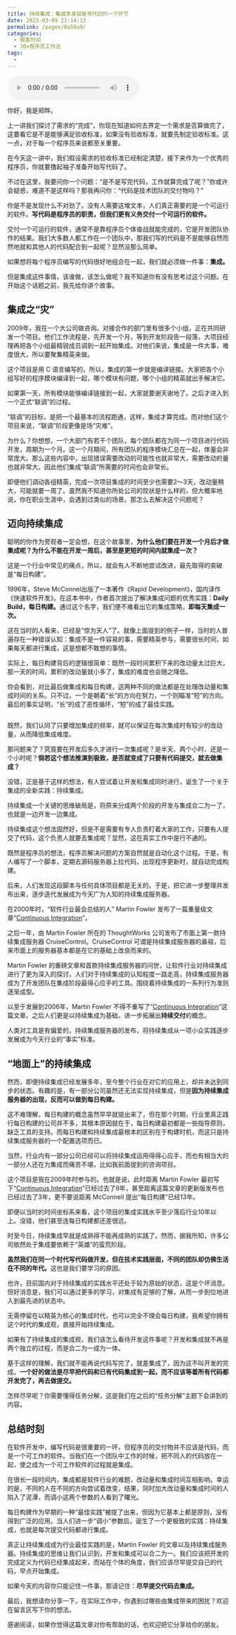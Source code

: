 ```yaml
---
title: 持续集成：集成本身就是写代码的一个环节
date: 2022-03-09 21:14:13
permalink: /pages/0a50a9/
categories:
  - 极客时间
  - 10x程序员工作法
tags:
  - 
---
```

<audio title="05.持续集成：集成本身就是写代码的一个环节" src="https://static001.geekbang.org/resource/audio/42/3e/428c9928331948e58599f0c74490c23e.mp3" controls="controls"></audio> 
<p>你好，我是郑晔。</p><p>上一讲我们探讨了需求的“完成”，你现在知道如何去界定一个需求是否算做完了，这要看它是不是能够满足验收标准，如果没有验收标准，就要先制定验收标准。这一点，对于每一个程序员来说都至关重要。</p><p>在今天这一讲中，我们假设需求的验收标准已经制定清楚，接下来作为一个优秀的程序员，你就要撸起袖子准备开始写代码了。</p><p>不过在这里，我要问你一个问题：“是不是写完代码，工作就算完成了呢？”你或许会疑惑，难道不是这样吗？那我再问你：“代码是技术团队的交付物吗？”</p><p>你是不是发现什么不对劲了。没有人需要这堆文本，人们真正需要的是一个可运行的软件。<strong>写代码是程序员的职责，但我们更有义务交付一个可运行的软件。</strong></p><p>交付一个可运行的软件，通常不是靠程序员个体奋战就能完成的，它是开发团队协作的结果。我们大多数人都工作在一个团队中，那我们写的代码是不是能够自然而然地就和其他人的代码配合到一起呢？显然没那么简单。</p><p>如果想将每个程序员编写的代码很好地组合在一起，我们就必须做一件事：<strong>集成。</strong></p><p>但是集成这件事情，该谁做，该怎么做呢？我不知道你有没有思考过这个问题。在开始这个话题之前，我先给你讲个故事。</p><h2>集成之“灾”</h2><p>2009年，我在一个大公司做咨询。对接合作的部门里有很多个小组，正在共同研发一个项目。他们工作流程是，先开发一个月，等到开发阶段告一段落，大项目经理再把各个小组最精锐成员调到一起开始集成。对他们来说，集成是一件大事，难度很大，所以要聚集精英来做。</p><!-- [[[read_end]]] --><p>这个项目是用 C 语言编写的，所以，集成的第一步就是编译链接。大家把各个小组写好的程序模块编译到一起，哪个模块有问题，哪个小组的精英就出手解决它。</p><p>如果第一天，所有模块能够编译链接到一起，大家就要谢天谢地了。之后才进入到一个正式“联调”的过程。</p><p>“联调”的目标，是把一个最基本的流程跑通，这样，集成才算完成。而对他们这个项目来说，“联调”阶段更像是场“灾难”。</p><p>为什么？你想想，一个大部门有若干个团队，每个团队都在为同一个项目进行代码开发，周期为一个月。这一个月期间，所有团队的程序模块汇总在一起，体量会非常庞大。那么这些内容中，出现错误需要改动的可能性也就非常大，需要改动的量也就非常大。因此他们集成“联调”所需要的时间也会非常长。</p><p>即便他们调动各组精英，完成一次项目集成的时间至少也需要2～3天，改动量稍大，可能就要一周了。虽然我不知道你所处公司的现状是什么样的，但大概率地说，你在职业生涯中，会遇到过类似的场景。那怎么去解决这个问题呢？</p><h2>迈向持续集成</h2><p>聪明的你作为旁观者一定会想，在这个故事里，<strong>为什么他们要在开发一个月后才做集成呢？为什么不能在开发一周后，甚至是更短的时间内就集成一次？</strong></p><p>这是一个行业中常见的痛点，所以，就会有人不断地尝试改进，最先取得的突破是“每日构建”。</p><p>1996年，Steve McConnel出版了一本著作《Rapid Development》，国内译作《快速软件开发》。在这本书中，作者首次提出了解决集成问题的优秀实践：<strong>Daily Build，每日构建。</strong>通过这个名字，我们便不难看出它的集成策略，<strong>即每天集成一次。</strong></p><p>这在当时的人看来，已经是“惊为天人”了。就像上面提到的例子一样，当时的人普遍存在一种错误认知：集成不是一件容易的事，需要精英参与，需要很长时间，如果每天都进行集成，这是想都不敢想的事情。</p><p>实际上，每日构建背后的逻辑很简单：既然一段时间累积下来的改动量太过巨大，那一天的时间，累积的改动量就小多了，集成的难度也会随之降低。</p><p>你会看到，对比最后做集成和每日构建，这两种不同的做法都是在处理改动量和集成时间的关系。只不过，一个是朝着“长”的方向在努力，一个则瞄准“短”的方向。最后的事实证明，“长”的成了恶性循环，“短”的成了最佳实践。</p><p><img src="https://static001.geekbang.org/resource/image/68/f9/68d9d0d361240a24769d7f57069915f9.jpg" alt=""></p><p>既然，我们认同了只要增加集成的频率，就可以保证在每次集成时有较少的改动量，从而降低集成难度。</p><p>那问题来了？究竟要在开发后多久才进行一次集成呢？是半天、两个小时、还是一个小时呢？<strong>倘若这个想法推演到极致，是否就变成了只要有代码提交，就去做集成？</strong></p><p>没错，正是基于这样的想法，有人尝试着让开发和集成同时进行，诞生了一个关于集成的全新实践：持续集成。</p><p>持续集成一个关键的思维破局是，将原来分成两个阶段的开发与集成合二为一了，也就是一边开发一边集成。</p><p>持续集成这个想法固然好，但是不是需要有专人负责盯着大家的工作，只要有人提交了代码，这个负责人就要去集成呢？显然，这在真实工作中是行不通的。</p><p>既然是程序员的想法，程序员解决问题的方案自然就是自动化这个过程。于是，有人编写了一个脚本，定期去源码服务器上拉代码，出现程序更新时，就自动完成构建。</p><p>后来，人们发现这段脚本与任何具体项目都是无关的。于是，把它进一步整理并发布出来，逐步迭代发展成为今天广为人知的持续集成服务器。</p><p>在2000年时，“软件行业最会总结的人” Martin Fowler 发布了一篇重量级文章“<a href="http://martinfowler.com/articles/continuousIntegration.html">Continuous Integration</a>”。</p><p>之后一年，由 Martin Fowler 所在的 ThoughtWorks 公司发布了市面上第一款持续集成服务器 CruiseControl。CruiseControl 可谓是持续集成服务器的鼻祖，后来市面上的服务器基本都是在它的基础上改良而来的。</p><p>Martin Fowler 的重磅文章和首款持续集成服务器的问世，让软件行业对持续集成进行了更为深入的探讨，人们对于持续集成的认知程度一路走高，持续集成服务器成为了开发团队在集成阶段最得心应手的工具。围绕着持续集成的一系列行为准则逐渐成型。</p><p>以至于发展到2006年，Martin Fowler 不得不重写了“<a href="http://martinfowler.com/articles/continuousIntegration.html">Continuous Integration</a>”这篇文章。之后人们更是以持续集成为基础，进一步拓展出<strong>持续交付</strong>的概念。</p><p>人类对工具是有偏爱的，持续集成服务器的发布，将持续集成从一项小众实践逐步发展成为今天行业的“事实”标准。</p><h2>“地面上”的持续集成</h2><p>然而，即便持续集成已经发展多年，至今整个行业在对它的应用上，却并未达到同步的状态。有趣的是，有一部分公司虽然还无法实现持续集成，但是<strong>因为持续集成服务器的出现，反而可以做到每日构建。</strong></p><p>这不难理解，每日构建的概念虽然早早就提出来了，但在那个时期，行业里真正践行每日构建的公司并不多，其根本原因就在于，每日构建最初都是一些指导原则，缺乏工具的支持。而每日构建和持续集成最根本的区别在于构建时机，而这只是持续集成服务器的一个配置选项而已。</p><p>当然，行业内有一部分公司已经可以将持续集成运用得得心应手，而也有相当大的一部分人还在为集成而痛苦不堪，比如我前面提到的咨询项目。</p><p>这个项目是我在2009年时参与的。也就是说，此时距离 Martin Fowler 最初写下“<a href="http://martinfowler.com/articles/continuousIntegration.html">Continuous Integration</a>”已经过去了9年，甚至距离这篇文章的更新版发布也已经过去了3年，更不要说距离 McConnell 提出“每日构建”已经13年。</p><p>即便以当时的时间坐标系来看，这个项目的集成实践水平至少落后行业10年以上。没错，他们甚至连每日构建都还差很远。</p><p>时至今日，持续集成早就是成熟得不能再成熟的实践了。然而，据我所知，许多公司依然处于集成要依赖于“英雄”的蛮荒阶段。</p><p><strong>虽然我们在同一个时代写代码做开发，但在技术实践层面，不同的团队却仿佛生活在不同的年代。</strong>这也是我们要学习的原因。</p><p>也许，目前国内对于持续集成的实践水平还处于较为原始的状态，这是个坏消息。但好消息是，我们可以通过更多的学习，对集成有足够的了解，从而一步到位地进入到最先进的状态中。</p><p>无需停留在以精英为核心的集成时代，也可以完全不理会每日构建，我希望你拥有这个时代的集成观，直接开始持续集成。</p><p>如果有了持续集成的集成观，我们该怎么看待开发这件事呢？开发和集成就不再是两个独立的过程，而是合二为一成为一体。</p><p>基于这样的理解，我们就不能再说代码写完了，就差集成了，因为这不叫开发的完成。<strong>一个好的做法是尽早把代码和已有代码集成到一起，而不应该等着所有代码都开发完了，再去做提交。</strong></p><p>怎样尽早呢？你需要懂得任务分解，这是我们在之后的“任务分解”主题下会讲到的内容。</p><h2>总结时刻</h2><p>在软件开发中，编写代码是很重要的一环，但程序员的交付物并不应该是代码，而是一个可工作的软件。当我们在一个团队中工作的时候，把不同人的代码放在一起，使之成为一个可工作软件的过程就是集成。</p><p>在很长一段时间内，集成都是软件行业的难题，改动量和集成时间互相影响。幸运的是，不同的人在不同的方向尝试着改变，结果，同时加大改动量和集成时间的人陷入了泥潭，而调小这两个参数的人看到了曙光。</p><p>每日构建作为早期的一种“最佳实践”被提了出来，但因为它基本上都是原则，没有得到广泛的应用。当人们进一步“调小”参数后，诞生了一个更极致的实践：持续集成，也就是每次提交代码都进行集成。</p><p>真正让持续集成成为行业最佳实践的是，Martin Fowler 的文章以及持续集成服务器。持续集成的思维让我们认识到，开发和集成可以合二为一。我们应该把开发的完成定义为代码已经集成起来，而站在个体的角度，我们应该尽早提交自己的代码，早点开始集成。</p><p>如果今天的内容你只能记住一件事，那请记住：<strong>尽早提交代码去集成。</strong></p><p>最后，我想请你分享一下，在实际工作中，你遇到过哪些由集成带来的困扰？欢迎在留言区写下你的想法。</p><p>感谢阅读，如果你觉得这篇文章对你有帮助的话，也欢迎把它分享给你的朋友。</p>